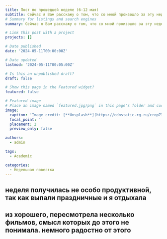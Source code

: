 ```yaml
---
title: Пост по прошедшей неделе (6-12 мая)
subtitle: Сейчас я Вам расскажу о том, что со мной произошло за эту неделю...
# Summary for listings and search engines
summary: Сейчас я Вам расскажу о том, что со мной произошло за эту неделю...

# Link this post with a project
projects: []

# Date published
date: '2024-05-11T00:00:00Z'

# Date updated
lastmod: '2024-05-11T00:05:00Z'

# Is this an unpublished draft?
draft: false

# Show this page in the Featured widget?
featured: false

# Featured image
# Place an image named `featured.jpg/png` in this page's folder and customize its options here.
image:
  caption: 'Image credit: [**Unsplash**](https://cdnstatic.rg.ru/crop735x414/uploads/images/135/37/51/ponchik-1000.jpg)'
  focal_point: ''
  placement: 2
  preview_only: false

authors:
  - admin

tags:
  - Academic

categories:
  - Недельная повестка
---
```


## неделя получилась не особо продуктивной, так как выпали праздничные и я отдыхала 

## из хорошего, пересмотрела несколько фильмов, смысл которых до этого не понимала. немного радостно от этого
